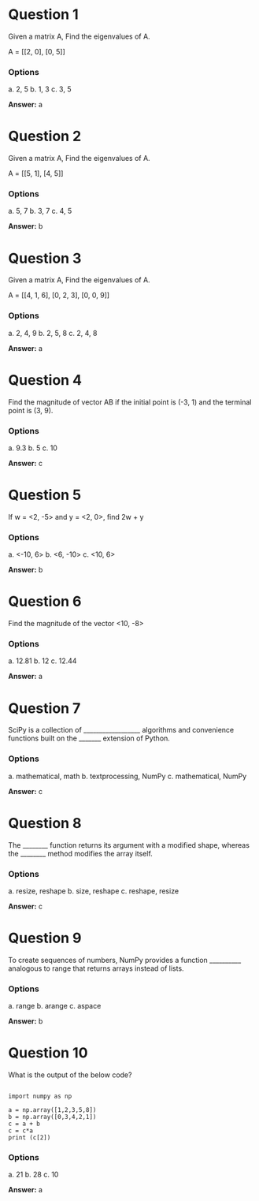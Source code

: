 # Question 1

Given a matrix A, Find the eigenvalues of A.

A = [[2, 0], [0, 5]]

### Options

a. 2, 5
b. 1, 3
c. 3, 5

**Answer:** a

# Question 2

Given a matrix A, Find the eigenvalues of A.

A = [[5, 1], [4, 5]]

### Options

a. 5, 7
b. 3, 7
c. 4, 5

**Answer:** b

# Question 3

Given a matrix A, Find the eigenvalues of A.

A = [[4, 1, 6], [0, 2, 3], [0, 0, 9]]

### Options

a. 2, 4, 9
b. 2, 5, 8
c. 2, 4, 8

**Answer:** a

# Question 4

Find the magnitude of vector AB if the initial point is (-3, 1) and the terminal point is (3, 9).

### Options

a. 9.3
b. 5
c. 10

**Answer:** c

# Question 5

If w = <2, -5> and y = <2, 0>, find 2w + y


### Options

a. <-10, 6>
b. <6, -10>
c. <10, 6>

**Answer:** b

# Question 6

Find the magnitude of the vector <10, -8>

### Options

a. 12.81
b. 12
c. 12.44

**Answer:** a

# Question 7

SciPy is a collection of __________________ algorithms and convenience functions built on the _______ extension of Python.

### Options

a. mathematical, math
b. textprocessing, NumPy
c. mathematical, NumPy

**Answer:** c

# Question 8

The ________ function returns its argument with a modified shape, whereas the ________ method modifies the array itself.

### Options

a. resize, reshape
b. size, reshape
c. reshape, resize


**Answer:** c

# Question 9

To create sequences of numbers, NumPy provides a function __________ analogous to range that returns arrays instead of lists.

### Options

a. range
b. arange
c. aspace

**Answer:** b


# Question 10


What is the output of the below code?

````

import numpy as np

a = np.array([1,2,3,5,8])
b = np.array([0,3,4,2,1])
c = a + b
c = c*a
print (c[2])

````
### Options

a. 21
b. 28
c. 10

**Answer:** a
